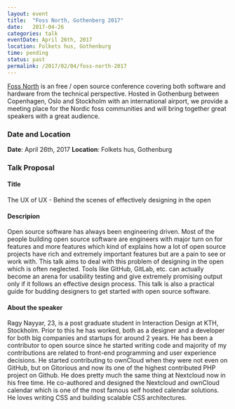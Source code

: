 ```yaml
---
layout: event
title:  "Foss North, Gothenberg 2017"
date:   2017-04-26
categories: talk
eventDate: April 26th, 2017
location: Folkets hus, Gothenburg
time: pending
status: past
permalink: /2017/02/04/foss-north-2017
---
```


[Foss North](http://foss-north.se) is an free / open source conference covering both software 
and hardware from the technical perspective. Hosted in Gothenburg between Copenhagen, Oslo and 
Stockholm with an international airport, we provide a meeting place for the Nordic foss communities 
and will bring together great speakers with a great audience.

### Date and Location

**Date**: April 26th, 2017
**Location**: Folkets hus, Gothenburg


### Talk Proposal

#### Title

The UX of UX - Behind the scenes of effectively designing in the open

#### Descripion

Open source software has always been engineering driven. Most of the people building open source software are 
engineers with major turn on for features and more features which kind of explains how a lot of open source 
projects have rich and extremely important features but are a pain to see or work with. This talk aims to deal 
with this problem of designing in the open which is often neglected. Tools like GitHub, GitLab, etc. can actually 
become an arena for usability testing and give extremely promising output only if it follows an effective design 
process. This talk is also a practical guide for budding designers to get started with open source software.

#### About the speaker

Ragy Nayyar, 23, is a post graduate student in Interaction Design at KTH, Stockholm. Prior to this he has worked, 
both as a designer and a developer for both big companies and startups for around 2 years. He has been a 
contributor to open source since he started writing code and majority of my contributions are related to 
front-end programming and user experience decisions. He started contributing to ownCloud when they were not 
even on GitHub, but on Gitorious and now its one of the highest contributed PHP project on Github. He does 
pretty much the same thing at Nextcloud now in his free time. He co-authored and designed the Nextcloud and 
ownCloud calendar which is one of the most famous self hosted calendar solutions. He loves writing CSS and 
building scalable CSS architectures.

